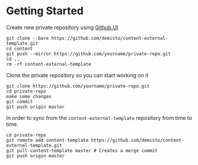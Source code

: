 # Getting Started   
Create new private repository using [Github.UI](https://github.com/new)
```
git clone --bare https://github.com/demisto/content-external-template.git
cd content
git push --mirror https://github.com/yourname/private-repo.git
cd ..
rm -rf content-external-template
```


Clone the private repository so you can start working on it

```
git clone https://github.com/yourname/private-repo.git
cd private-repo
make some changes
git commit
git push origin master
```

In order to sync from the `content-external-template` repository from time to time.
```
cd private-repo
git remote add content-template https://github.com/demisto/content-external-template.git
git pull content-template master # Creates a merge commit
git push origin master
```